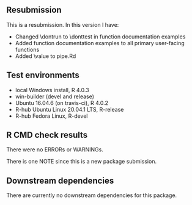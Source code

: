 ## Resubmission
This is a resubmission. In this version I have:
* Changed \dontrun to \donttest in function documentation examples
* Added function documentation examples to all primary user-facing functions
* Added \value to pipe.Rd

## Test environments
* local Windows install, R 4.0.3
* win-builder (devel and release)
* Ubuntu 16.04.6 (on travis-ci), R 4.0.2
* R-hub Ubuntu Linux 20.04.1 LTS, R-release
* R-hub Fedora Linux, R-devel

## R CMD check results
There were no ERRORs or WARNINGs.

There is one NOTE since this is a new package submission.

## Downstream dependencies
There are currently no downstream dependencies for this package.